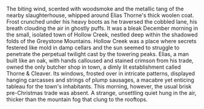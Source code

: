 The biting wind, scented with woodsmoke and the metallic tang of the nearby slaughterhouse, whipped around Elias Thorne's thick woolen coat.  Frost crunched under his heavy boots as he traversed the cobbled lane, his breath clouding the air in ghostly puffs.  It was a bleak December morning in the small, isolated town of Hollow Creek, nestled deep within the shadowed folds of the Greystone Mountains.  Hollow Creek was a place where secrets festered like mold in damp cellars and the sun seemed to struggle to penetrate the perpetual twilight cast by the towering peaks. Elias, a man built like an oak, with hands calloused and stained crimson from his trade, owned the only butcher shop in town, a dimly lit establishment called Thorne & Cleaver.  Its windows, frosted over in intricate patterns, displayed hanging carcasses and strings of plump sausages, a macabre yet enticing tableau for the town's inhabitants.  This morning, however, the usual brisk pre-Christmas trade was absent.  A strange, unsettling quiet hung in the air, thicker than the mountain fog that clung to the rooftops.

